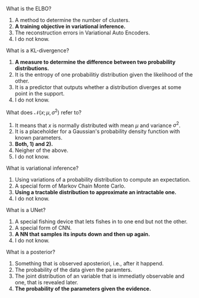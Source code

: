 What is the ELBO?

1. A method to determine the number of clusters.
2. **A training objective in variational inference.**
3. The reconstruction errors in Variational Auto Encoders.
4. I do not know.

What is a KL-divergence?

1. **A measure to determine the difference between two probability distributions.**
2. It is the entropy of one probabilitiy distribution given the likelihood of the other.
3. It is a predictor that outputs whether a distribution diverges at some point in the support.
4. I do not know.

What does $\mathcal{N}(x;\mu,\sigma^2)$ refer to?

1. It means that $x$ is normally distributed with mean $\mu$ and variance $\sigma^2$.
2. It is a placeholder for a Gaussian's probability density function with known parameters.
3. **Both, 1) and 2).**
4. Neigher of the above.
5. I do not know.

What is variational inference?

1. Using variations of a probability distribution to compute an expectation.
2. A special form of Markov Chain Monte Carlo.
3. **Using a tractable distribution to approximate an intractable one.**
4. I do not know.

What is a UNet?

1. A special fishing device that lets fishes in to one end but not the other.
2. A special form of CNN.
3. **A NN that samples its inputs down and then up again.**
4. I do not know.

What is a posterior?

1. Something that is observed aposteriori, i.e., after it happend.
2. The probability of the data given the paramters.
3. The joint distribution of an variable that is immediatly observable and one, that is revealed later.
4. **The probability of the parameters given the evidence.**
